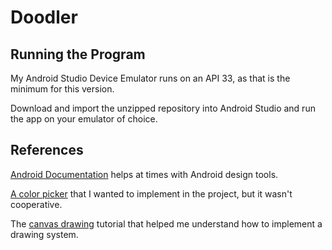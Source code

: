 # Doodler

## Running the Program

My Android Studio Device Emulator runs on an API 33, as that is the minimum for this version.

Download and import the unzipped repository into Android Studio and run the app on your emulator of choice.

## References

[Android Documentation](https://developer.android.com/reference/android/widget/SeekBar.OnSeekBarChangeListener) helps at times with Android design tools.

[A color picker](https://github.com/duanhong169/ColorPicker) that I wanted to implement in the project, but it wasn't cooperative.

The [canvas drawing](https://ssaurel.medium.com/learn-to-create-a-paint-application-for-android-5b16968063f8) tutorial that helped me understand how to implement a
drawing system.

